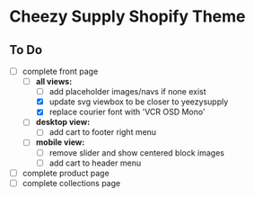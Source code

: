 # Cheezy Supply Shopify Theme

## To Do

* [ ] complete front page
  * [ ] **all views:**
    * [ ] add placeholder images/navs if none exist
    * [x] update svg viewbox to be closer to yeezysupply
    * [x] replace courier font with 'VCR OSD Mono'
  * [ ] **desktop view:**
    * [ ] add cart to footer right menu
  * [ ] **mobile view:**
    * [ ] remove slider and show centered block images
    * [ ] add cart to header menu
* [ ] complete product page
* [ ] complete collections page
